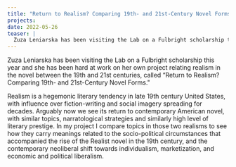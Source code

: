 ```yaml
---
title: "Return to Realism? Comparing 19th- and 21st-Century Novel Forms"
projects:
date: 2022-05-26
teaser: |
  Zuza Leniarska has been visiting the Lab on a Fulbright scholarship this year and she has been hard at work on her own project relating realism in the novel between the 19th and 21st centuries, called “Return to Realism? Comparing 19th- and 21st-Century Novel Forms."
---
```


Zuza Leniarska has been visiting the Lab on a Fulbright scholarship this year and she has been hard at work on her own project relating realism in the novel between the 19th and 21st centuries, called “Return to Realism? Comparing 19th- and 21st-Century Novel Forms."

Realism is a hegemonic literary tendency in late 19th century United States, with influence over fiction-writing and social imagery spreading for decades. Arguably now we see its return to contemporary American novel, with similar topics, narratological strategies and similarly high level of literary prestige. In my project I compare topics in those two realisms to see how they carry meanings related to the socio-political circumstances that accompanied the rise of the Realist novel in the 19th century, and the contemporary neoliberal shift towards individualism, marketization, and economic and political liberalism.